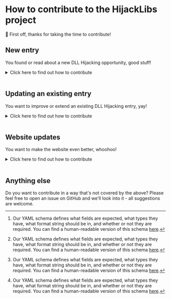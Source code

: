 # How to contribute to the HijackLibs project

🎉 First off, thanks for taking the time to contribute!

## New entry

You found or read about a new DLL Hijacking opportunity, good stuff!

<details><summary>Click here to find out how to contribute</summary>
<p>

By creating a YAML file that follows our schema[^1], you can get your suggestion added to this project very easily.

0. **Before you start**:
   make sure there isn't already an entry for the DLL you want to add!

1. **Fork and clone this project**
   If you're not familiar with this, you can find more information on how to do this via [GitHub Docs](https://docs.github.com/en/get-started/quickstart/fork-a-repo).

2. **Create a new YAML file**
   Create a new `.yml` file under the `/yml` folder. Use the name of the DLL file you will be documenting as the name of the file, all lower case.
   For example, if you want to create an entry for `LorumIpsum.dll`, call your file `lorumipsum.yml`.

3. **Follow this project's schema**
   The easiest way to generate the contents of your `.yml` file is to use [@JPMinty](https://github.com/JPMinty)'s [HijackLibs Helper](https://www.jaiminton.com/tools/hijacklibs-helper/). Follow the steps and copy the generated output to the `.yml` file you just created.

   Alternatively, copy this project's [template](/template.yml) and paste it in your newly created file. Now populate all fields where possible; remove any fields you don't need, and please remove all comments before proceeding to the next step.

4. **Push and check GitHub actions**
   Push your entry to your own fork (see [GitHub Docs](https://docs.github.com/en/get-started/using-git/pushing-commits-to-a-remote-repository)). A couple of checks will be performed by GitHub actions, to check if your contribution is passing our quality checks. Putting it simply, it is checking if the file you created is valid YAML and whether the fields have been populated correctly in the expected format[^1].

   If all is well, you should see a green tick (✔️) next to your commit.
   If a check failed, click the red cross (❌) to get more details on what went wrong. Make sure you fix any issues before proceeding to the next step!

5. **Submit your pull request**
   Now all you have to do is open a pull request.
   One of the maintainers of this project will review your suggestion. If all goes well, your entry will be merged into the the project!

</p>
</details><br>

## Updating an existing entry

You want to improve or extend an existing DLL Hijacking entry, yay!

<details><summary>Click here to find out how to contribute</summary>
<p>

Simply updating the existing YAML file with your new insights will do the job.

1. **Fork and clone this project**
   If you're not familiar with this, you can find more information on how to do this via [GitHub Docs](https://docs.github.com/en/get-started/quickstart/fork-a-repo).

2. **Locate and update the YAML file**
   Locate the `.yml` file under the `/yml` folder and start making changes. Make sure you keep adhering to the YAML schema[^1].
   Consider using [@JPMinty](https://github.com/JPMinty)'s [HijackLibs Helper](https://www.jaiminton.com/tools/hijacklibs-helper/); copy out the relevant sections to the existing `.yml` file.

3. **Push and check GitHub actions**
   Push your entry to your own fork (see [GitHub Docs](https://docs.github.com/en/get-started/using-git/pushing-commits-to-a-remote-repository)). A couple of checks will be performed by GitHub actions, to check if your contribution is passing our quality checks. Putting it simply, it is checking if the file you updated is still valid YAML and whether the fields have been populated correctly in the expected format[^1].

   If all is well, you should see a green tick (✔️) next to your commit.
   If a check failed, click the red cross (❌) to get more details on what went wrong. Make sure you fix any issues before proceeding to the next step!

4. **Submit your pull request**
   Now all you have to do is open a pull request.
   One of the maintainers of this project will review your suggestion. If all goes well, your entry will be merged into the the project!

</p>
</details><br>

## Website updates

You want to make the website even better, whoohoo!
<details><summary>Click here to find out how to contribute</summary>
<p>

The website is hosted in GitHub pages and uses Jekyll. You can find the code of the website in the `gh-pages` branch.

1. **Fork and clone this project**
   If you're not familiar with this, you can find more information on how to do this via [GitHub Docs](https://docs.github.com/en/get-started/quickstart/fork-a-repo).

2. **Check out the `gh-pages` branch**
   Make sure you are on the right branch before making any changes.

3. **Make your changes**
   Update the required files to make the changes you want to make. Remember that you can get a local instance of the website running via Jekyll (see [GitHub Docs](https://docs.github.com/en/pages/setting-up-a-github-pages-site-with-jekyll/testing-your-github-pages-site-locally-with-jekyll)) to validate the changes you have made.

4. **Push and check GitHub actions**
   Push your entry to your own fork (see [GitHub Docs](https://docs.github.com/en/get-started/using-git/pushing-commits-to-a-remote-repository)).
5. **Submit your pull request**
   Now all you have to do is open a pull request.
   One of the maintainers of this project will review your suggestion. If all goes well, your entry will be merged into the the project!
</p>
</details><br>

## Anything else

Do you want to contribute in a way that's not covered by the above? Please feel free to open an issue on GitHub and we'll look into it - all suggestions are welcome.

[^1]: Our YAML schema defines what fields are expected, what types they have, what format string should be in, and whether or not they are required. You can find a human-readable version of this schema [here](SCHEMA.md).
